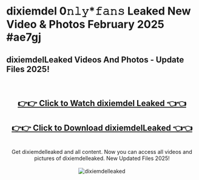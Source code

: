 # dixiemdel 0𝚗𝚕𝚢*𝚏𝚊𝚗𝚜 Leaked New Video & Photos February 2025 #ae7gj

<h2>dixiemdelLeaked Videos And Photos - Update Files 2025!</h2>
<br>
<div align="center">
<h2><a href="https://mediaupload.pro?title=dixiemdel&ref=11F" rel="nofollow">👉👉 Click to Watch dixiemdel Leaked 👈👈</a></h2>
<h2><a href="https://mediaupload.pro?title=dixiemdel&ref=11F" rel="nofollow">👉👉 Click to Download dixiemdelLeaked 👈👈</a></h2>
<br>
Get dixiemdelleaked and all content. Now you can access all videos and pictures of dixiemdelleaked. New Updated Files 2025!
<br>
<br>
<a href="https://mediaupload.pro?title=dixiemdel&ref=11F" rel="nofollow" data-target="animated-image.originalLink"><img src="https://i.ibb.co/Gkj2r4b/banner.png" alt="dixiemdelleaked" style="max-width: 100%; display: inline-block;" data-target="animated-image.originalImage"></a>
</div>
<br>

